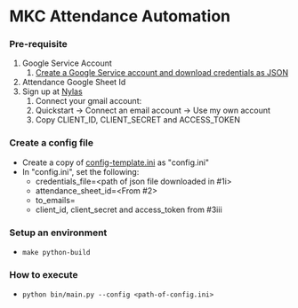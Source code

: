 # MKC Attendance Automation

### Pre-requisite
1. Google Service Account
   1. [Create a Google Service account and download credentials as JSON](https://robocorp.com/docs/development-guide/google-sheets/interacting-with-google-sheets#create-a-google-service-account)
2. Attendance Google Sheet Id 
3. Sign up at [Nylas](https://dashboard.nylas.com/)
   1. Connect your gmail account:
   2. Quickstart -> Connect an email account -> Use my own account 
   3. Copy CLIENT_ID, CLIENT_SECRET and ACCESS_TOKEN 

### Create a config file
 - Create a copy of [config-template.ini](bin/config-template.ini) as "config.ini"
 - In "config.ini", set the following:
   - credentials_file=<path of json file downloaded in #1i>
   - attendance_sheet_id=<From #2>
   - to_emails=<comma separated emails>
   - client_id, client_secret and access_token from #3iii

### Setup an environment
 - `make python-build`
 
### How to execute
 - `python bin/main.py --config <path-of-config.ini>`
